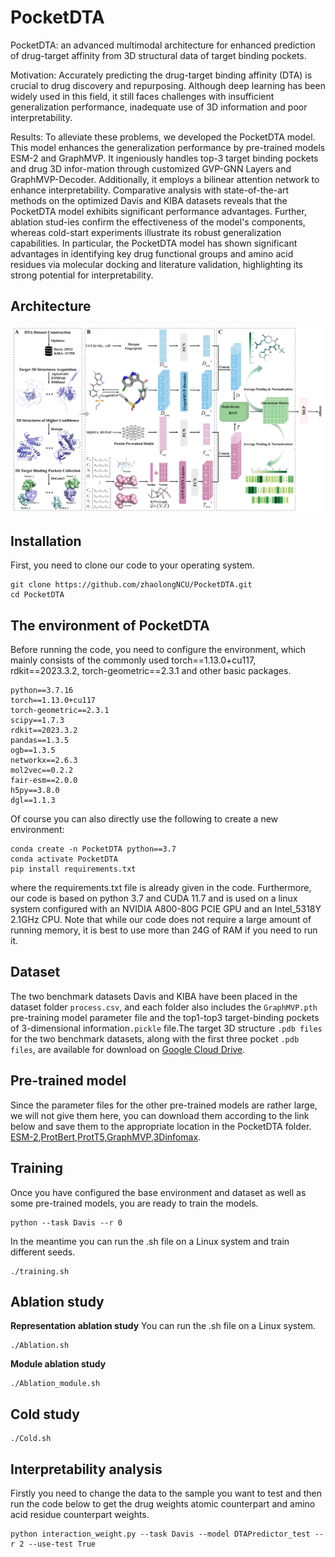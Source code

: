 # PocketDTA
PocketDTA: an advanced multimodal architecture for enhanced prediction of drug-target affinity from 3D structural data of target binding pockets.

Motivation: Accurately predicting the drug-target binding affinity (DTA) is crucial to drug discovery and repurposing. Although deep learning has been widely used in this field, it still faces challenges with insufficient generalization performance, inadequate use of 3D information and poor interpretability. 

Results: To alleviate these problems, we developed the PocketDTA model. This model enhances the generalization performance by pre-trained models ESM-2 and GraphMVP. It ingeniously handles top-3 target binding pockets and drug 3D infor-mation through customized GVP-GNN Layers and GraphMVP-Decoder. Additionally, it employs a bilinear attention network to enhance interpretability. Comparative analysis with state-of-the-art methods on the optimized Davis and KIBA datasets reveals that the PocketDTA model exhibits significant performance advantages. Further, ablation stud-ies confirm the effectiveness of the model's components, whereas cold-start experiments illustrate its robust generalization capabilities. In particular, the PocketDTA model has shown significant advantages in identifying key drug functional groups and amino acid residues via molecular docking and literature validation, highlighting its strong potential for interpretability. 

## Architecture
![PocketDTA](https://github.com/zhaolongNCU/PocketDTA/blob/main/PocketDTA.jpg)

## Installation
First, you need to clone our code to your operating system.

```
git clone https://github.com/zhaolongNCU/PocketDTA.git
cd PocketDTA
```


## The environment of PocketDTA
Before running the code, you need to configure the environment, which mainly consists of the commonly used torch==1.13.0+cu117, rdkit==2023.3.2, torch-geometric==2.3.1 and other basic packages.
```
python==3.7.16
torch==1.13.0+cu117
torch-geometric==2.3.1
scipy==1.7.3
rdkit==2023.3.2
pandas==1.3.5
ogb==1.3.5
networkx==2.6.3
mol2vec==0.2.2
fair-esm==2.0.0
h5py==3.8.0
dgl==1.1.3
```
Of course you can also directly use the following to create a new environment:
```
conda create -n PocketDTA python==3.7
conda activate PocketDTA
pip install requirements.txt
```
where the requirements.txt file is already given in the code.
Furthermore, our code is based on python 3.7 and CUDA 11.7 and is used on a linux system configured with an NVIDIA A800-80G PCIE GPU and an Intel_5318Y 2.1GHz CPU. Note that while our code does not require a large amount of running memory, it is best to use more than 24G of RAM if you need to run it.
## Dataset
The two benchmark datasets Davis and KIBA have been placed in the dataset folder `process.csv`, and each folder also includes the `GraphMVP.pth` pre-training model parameter file and the top1-top3 target-binding pockets of 3-dimensional information`.pickle` file.The target 3D structure `.pdb files` for the two benchmark datasets, along with the first three pocket `.pdb files`, are available for download on [Google Cloud Drive](https://drive.google.com/drive/folders/1qJXsxkTSgwPSTpu-XmIUh2rD2jJ1KuGQ).
## Pre-trained model
Since the parameter files for the other pre-trained models are rather large, we will not give them here, you can download them according to the link below and save them to the appropriate location in the PocketDTA folder. [ESM-2](https://dl.fbaipublicfiles.com/fair-esm/models/esm2_t33_650M_UR50D.pt),[ProtBert](https://zenodo.org/records/4633691),[ProtT5](https://zenodo.org/records/4644188),[GraphMVP](https://github.com/chao1224/GraphMVP),[3Dinfomax](https://github.com/HannesStark/3DInfomax).

## Training
Once you have configured the base environment and dataset as well as some pre-trained models, you are ready to train the models.

```
python --task Davis --r 0
```
In the meantime you can run the .sh file on a Linux system and train different seeds.

```
./training.sh
```
## Ablation study
**Representation ablation study**
You can run the .sh file on a Linux system.
```
./Ablation.sh
```
**Module ablation study**

```
./Ablation_module.sh
```
## Cold study
```
./Cold.sh
```
## Interpretability analysis
Firstly you need to change the data to the sample you want to test and then run the code below to get the drug weights atomic counterpart and amino acid residue counterpart weights.

```
python interaction_weight.py --task Davis --model DTAPredictor_test --r 2 --use-test True
```
